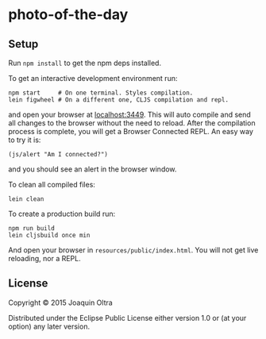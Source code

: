 # photo-of-the-day

## Setup

Run `npm install` to get the npm deps installed.

To get an interactive development environment run:

    npm start     # On one terminal. Styles compilation.
    lein figwheel # On a different one, CLJS compilation and repl.

and open your browser at [localhost:3449](http://localhost:3449/).
This will auto compile and send all changes to the browser without the
need to reload. After the compilation process is complete, you will
get a Browser Connected REPL. An easy way to try it is:

    (js/alert "Am I connected?")

and you should see an alert in the browser window.

To clean all compiled files:

    lein clean

To create a production build run:

    npm run build
    lein cljsbuild once min

And open your browser in `resources/public/index.html`. You will not
get live reloading, nor a REPL.

## License

Copyright © 2015 Joaquin Oltra

Distributed under the Eclipse Public License either version 1.0 or (at your option) any later version.
